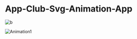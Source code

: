 # App-Club-Svg-Animation-App

![b](https://user-images.githubusercontent.com/70569799/142917917-2a920353-924a-45d6-8deb-dcd67a89f20f.gif)


![Animation1](https://user-images.githubusercontent.com/70569799/135445490-5c2bdeb6-7375-4030-9449-263afe2c80e0.gif)
